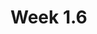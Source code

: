 # Week 1.6

<!--

## Uncertainty Propagation

- [Book theory](./propagation_uncertainty/overview)
  - [](./propagation_uncertainty/00a_CovCorr.md)
  - [](./propagation_  uncertainty/00b_MultivariateNormal)
  - [](./propagation_uncertainty/uncertainty)
  - [](./propagation_uncertainty/01_ErrorPropagation.md)
  - [](./propagation_uncertainty/02_LinearPropagation.md)
- Lecture slides
- [Workshop assignment](https://tudelft-mude.github.io/workbook-2025/assignments/WS1.6/README.html)
- [Group assignment](https://tudelft-mude.github.io/workbook-2025/assignments/GA1.6/README.html)
- Fundamental concepts
  - tbd

## Programming: prompting

-->
